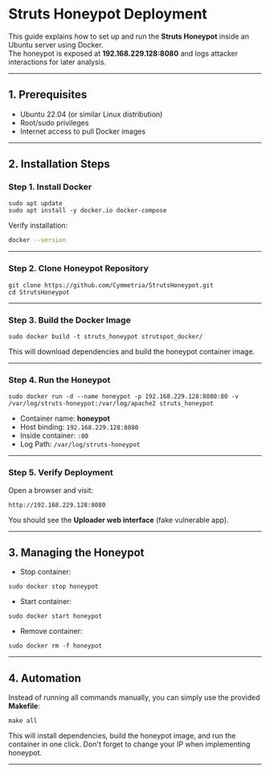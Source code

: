 # Struts Honeypot Deployment

This guide explains how to set up and run the **Struts Honeypot** inside an Ubuntu server using Docker.  
The honeypot is exposed at **192.168.229.128:8080** and logs attacker interactions for later analysis.

---

## 1. Prerequisites
- Ubuntu 22.04 (or similar Linux distribution)
- Root/sudo privileges
- Internet access to pull Docker images

---

## 2. Installation Steps

### Step 1. Install Docker
```
sudo apt update
sudo apt install -y docker.io docker-compose
```

Verify installation:
```bash
docker --version
```

---

### Step 2. Clone Honeypot Repository
```
git clone https://github.com/Cymmetria/StrutsHoneypot.git
cd StrutsHoneypot
```

---

### Step 3. Build the Docker Image
```
sudo docker build -t struts_honeypot strutspot_docker/
```

This will download dependencies and build the honeypot container image.

---

### Step 4. Run the Honeypot
```
sudo docker run -d --name honeypot -p 192.168.229.128:8080:80 -v /var/log/struts-honeypot:/var/log/apache2 struts_honeypot
```

- Container name: **honeypot**  
- Host binding: `192.168.229.128:8080`  
- Inside container: `:80`
- Log Path: `/var/log/struts-honeypot`

---

### Step 5. Verify Deployment
Open a browser and visit:

```
http://192.168.229.128:8080
```

You should see the **Uploader web interface** (fake vulnerable app).

---

## 3. Managing the Honeypot

- Stop container:
```
sudo docker stop honeypot
```

- Start container:
```
sudo docker start honeypot
```

- Remove container:
```
sudo docker rm -f honeypot
```

---

## 4. Automation
Instead of running all commands manually, you can simply use the provided **Makefile**:

```
make all
```

This will install dependencies, build the honeypot image, and run the container in one click.
Don't forget to change your IP when implementing honeypot.

---
